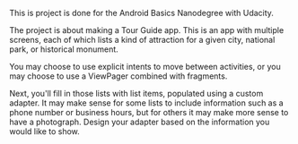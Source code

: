 This is project is done for the Android Basics Nanodegree with Udacity. 

The project is about making a Tour Guide app. This is an app with multiple screens, each of which lists a kind of attraction for a given city, national park, or historical monument. 

You may choose to use explicit intents to move between activities, or you may choose to use a ViewPager combined with fragments.

Next, you'll fill in those lists with list items, populated using a custom adapter. It may make sense for some lists to include information such as a phone number or business hours, but for others it may make more sense to have a photograph. Design your adapter based on the information you would like to show.

